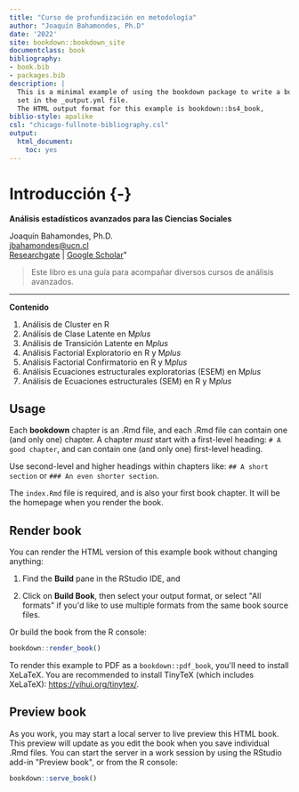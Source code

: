 ```yaml
--- 
title: "Curso de profundización en metodología"
author: "Joaquín Bahamondes, Ph.D"
date: '2022'
site: bookdown::bookdown_site
documentclass: book
bibliography:
- book.bib
- packages.bib
description: |
  This is a minimal example of using the bookdown package to write a book.
  set in the _output.yml file.
  The HTML output format for this example is bookdown::bs4_book,
biblio-style: apalike
csl: "chicago-fullnote-bibliography.csl"
output: 
  html_document: 
    toc: yes
---
```


# Introducción {-}

**Análisis estadísticos avanzados para las Ciencias Sociales**

Joaquín Bahamondes, Ph.D.  
jbahamondes@ucn.cl  
[Researchgate](https://www.researchgate.net/profile/Joaquin-Bahamondes) | [Google Scholar](https://scholar.google.com/citations?user=YETb1hIAAAAJ&hl=en)"

> Este libro es una guía para acompañar diversos cursos de análisis avanzados.

---

**Contenido**

1) Análisis de Cluster en R  
2) Análisis de Clase Latente en M*plus*  
3) Análisis de Transición Latente en M*plus*  
4) Análisis Factorial Exploratorio en R y M*plus*  
5) Análisis Factorial Confirmatorio en R y M*plus*  
6) Análisis Ecuaciones estructurales exploratorias (ESEM) en M*plus*  
7) Análisis de Ecuaciones estructurales (SEM) en R y M*plus*  


## Usage 

Each **bookdown** chapter is an .Rmd file, and each .Rmd file can contain one (and only one) chapter. A chapter *must* start with a first-level heading: `# A good chapter`, and can contain one (and only one) first-level heading.

Use second-level and higher headings within chapters like: `## A short section` or `### An even shorter section`.

The `index.Rmd` file is required, and is also your first book chapter. It will be the homepage when you render the book.

## Render book

You can render the HTML version of this example book without changing anything:

1. Find the **Build** pane in the RStudio IDE, and

1. Click on **Build Book**, then select your output format, or select "All formats" if you'd like to use multiple formats from the same book source files.

Or build the book from the R console:


```r
bookdown::render_book()
```

To render this example to PDF as a `bookdown::pdf_book`, you'll need to install XeLaTeX. You are recommended to install TinyTeX (which includes XeLaTeX): <https://yihui.org/tinytex/>.

## Preview book

As you work, you may start a local server to live preview this HTML book. This preview will update as you edit the book when you save individual .Rmd files. You can start the server in a work session by using the RStudio add-in "Preview book", or from the R console:


```r
bookdown::serve_book()
```



